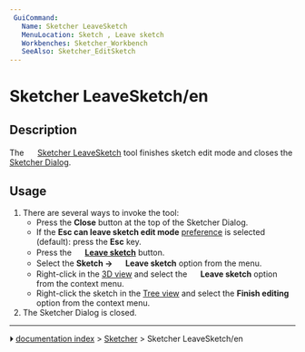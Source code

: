 ```yaml
---
 GuiCommand:
   Name: Sketcher LeaveSketch
   MenuLocation: Sketch , Leave sketch
   Workbenches: Sketcher_Workbench
   SeeAlso: Sketcher_EditSketch
---
```


# Sketcher LeaveSketch/en

## Description

The <img alt="" src=images/Sketcher_LeaveSketch.svg  style="width:16px;"> [Sketcher LeaveSketch](Sketcher_LeaveSketch.md) tool finishes sketch edit mode and closes the [Sketcher Dialog](Sketcher_Dialog.md).

## Usage

1.  There are several ways to invoke the tool:
    -   Press the **Close** button at the top of the Sketcher Dialog.
    -   If the **Esc can leave sketch edit mode** [preference](Sketcher_Preferences#General.md) is selected (default): press the **Esc** key.
    -   Press the **<img src="images/Sketcher_LeaveSketch.svg" width=16px> [Leave sketch](Sketcher_LeaveSketch.md)** button.
    -   Select the **Sketch → <img src="images/Sketcher_LeaveSketch.svg" width=16px> Leave sketch** option from the menu.
    -   Right-click in the [3D view](3D_view.md) and select the **<img src="images/Sketcher_LeaveSketch.svg" width=16px> Leave sketch** option from the context menu.
    -   Right-click the sketch in the [Tree view](Tree_view.md) and select the **Finish editing** option from the context menu.
2.  The Sketcher Dialog is closed.



---
⏵ [documentation index](../README.md) > [Sketcher](Sketcher_Workbench.md) > Sketcher LeaveSketch/en
